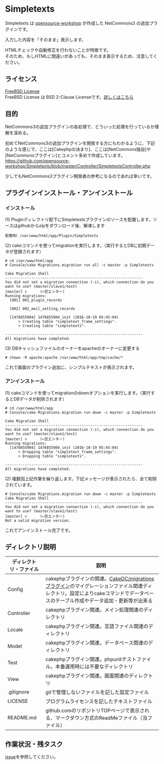 # Simpletexts

Simpletexts は [opensource-workshop](https://opensource-workshop.jp/) が作成した NetCommons3 の追加プラグインです。

入力した内容を「そのまま」表示します。

HTMLチェックや自動修正を行わないことが特徴です。<br />
そのため、もしHTMLに間違いがあっても、そのまま表示するため、注意してください。

## ライセンス

[FreeBSD License](LICENSE)<br />
FreeBSD License は BSD 2-Clause Licenseです。[詳しくはこちら](https://opensource.org/licenses)

## 目的

NetCommons3の追加プラグインの各処理で、どういった処理を行っているか理解を深める。

初めてNetCommons3の追加プラグインを開発する方にもわかるように、下記のような感じで、ここは[Cakephpの決まり]、ここは[NetCommons独自]や[NetCommonsプラグイン]とコメント多めで作成しています。<br />
https://github.com/opensource-workshop/Simpletexts/blob/master/Controller/SimpletextsController.php

少しでもNetCommons3プラグイン開発者の参考になるのであれば幸いです。

## プラグインインストール・アンインストール

### インストール

(1) Pluginディレクトリ配下にSimpletestsプラグインのソースを配置します。ソースはgithubからzipをダウンロード後、解凍します
```
配置例）/var/www/html/app/Plugin/Simpletexts
```
(2) cakeコマンドを使ってmigrationを実行します。（実行するとDBに初期データが登録されます）
```
# cd /var/www/html/app
# Console/cake Migrations.migration run all -c master -p Simpletexts

Cake Migration Shell
---------------------------------------------------------------
You did not set a migration connection (-i), which connection do you want to use? (master/slave1/test)
[master] >      (←空エンター)
Running migrations:
  [001] 001_plugin_records

  [002] 002_mail_setting_records

  [1476855904] 1476855904_init (2016-10-19 05:45:04)
      > Creating table "simpletext_frame_settings".
      > Creating table "simpletexts".

---------------------------------------------------------------
All migrations have completed.
```

(3) DBキャッシュファイルのオーナーをapacheのオーナーに変更する

```
# chown -R apache:apache /var/www/html/app/tmp/cache/*
```

これで画面のプラグイン追加に、シンプルテキストが表示されます。

### アンインストール

(1) cakeコマンドを使ってmigrationのdownオプションを実行します。（実行するとDBデータが削除されます）
```
# cd /var/www/html/app
# Console/cake Migrations.migration run down -c master -p Simpletexts

Cake Migration Shell
---------------------------------------------------------------
You did not set a migration connection (-i), which connection do you want to use? (master/slave1/test)
[master] >      (←空エンター)
Running migrations:
  [1476855904] 1476855904_init (2016-10-19 05:45:04)
      > Dropping table "simpletext_frame_settings".
      > Dropping table "simpletexts".

---------------------------------------------------------------
All migrations have completed.
```

(2) 複数回上記作業を繰り返します。下記メッセージが表示されたら、全て削除されています。

```
# Console/cake Migrations.migration run down -c master -p Simpletexts
Cake Migration Shell
---------------------------------------------------------------
You did not set a migration connection (-i), which connection do you want to use? (master/slave1/test)
[master] >      (←空エンター)
Not a valid migration version.
```

これでアンインストール完了です。

## ディレクトリ説明

|ディレクトリ・ファイル|説明|
|---|---|
|Config    |cakephpプラグインの関連。[CakeDC/migrationsプラグイン](https://github.com/CakeDC/migrations)のマイグレーションファイル関連ディレクトリ。設定によりcakeコマンドでデータベースのテーブル作成やデータ追加・更新等が出来る|
|Controller|cakephpプラグイン関連。メイン処理関連のディレクトリ|
|Locale    |cakephpプラグイン関連。言語ファイル関連のディレクトリ|
|Model     |cakephpプラグイン関連。データベース関連のディレクトリ|
|Test      |cakephpプラグイン関連。phpunitテストファイル。本番運用時には不要なディレクトリ|
|View      |cakephpプラグイン関連。画面関連のディレクトリ|
|.gitignore|gitで管理しないファイルを記した設定ファイル|
|LICENSE   |プログラムライセンスを記したテキストファイル|
|README.md |github.comのリポジトリTOPページで表示される、マークダウン方式のReadMeファイル（当ファイル）|

## 作業状況・残タスク

[issue](https://github.com/opensource-workshop/Simpletexts/issues)を参照してください。
